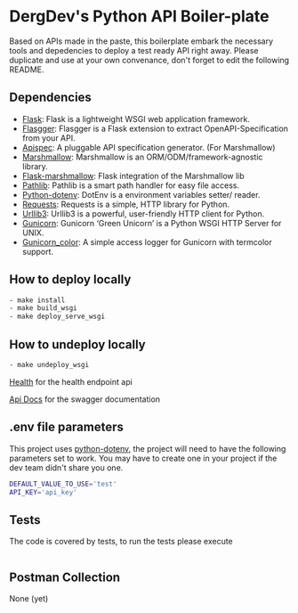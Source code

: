 # DergDev's Python API Boiler-plate

Based on APIs made in the paste, this boilerplate embark the necessary tools and depedencies to deploy a test ready API right away.
Please duplicate and use at your own convenance, don't forget to edit the following README.

## Dependencies

- [Flask](https://pypi.org/project/Flask/): Flask is a lightweight WSGI web application framework.
- [Flasgger](https://pypi.org/project/flasgger/): Flasgger is a Flask extension to extract OpenAPI-Specification from your API.
- [Apispec](https://pypi.org/project/apispec/): A pluggable API specification generator. (For Marshmallow)
- [Marshmallow](https://pypi.org/project/marshmallow/): Marshmallow is an ORM/ODM/framework-agnostic library.
- [Flask-marshmallow](https://pypi.org/project/flask-marshmallow/): Flask integration of the Marshmallow lib
- [Pathlib](https://pypi.org/project/pathlib/): Pathlib is a smart path handler for easy file access.
- [Python-dotenv](https://pypi.org/project/python-dotenv/): DotEnv is a environment variables setter/ reader.
- [Requests](https://pypi.org/project/requests/): Requests is a simple, HTTP library for Python.
- [Urllib3](https://pypi.org/project/urllib3/): Urllib3 is a powerful, user-friendly HTTP client for Python.
- [Gunicorn](https://pypi.org/project/gunicorn/): Gunicorn ‘Green Unicorn’ is a Python WSGI HTTP Server for UNIX.
- [Gunicorn_color](https://pypi.org/project/gunicorn_color/): A simple access logger for Gunicorn with termcolor support.

## How to deploy locally
```sh
- make install
- make build_wsgi
- make deploy_serve_wsgi
``` 

## How to undeploy locally
```sh
- make undeploy_wsgi
``` 

[Health](http://127.0.0.1:5000/) for the health endpoint api

[Api Docs](http://127.0.0.1:5000/apidocs) for the swagger documentation

## .env file parameters

This project uses [python-dotenv](https://pypi.org/project/python-dotenv/), the project will need to have the following
parameters set to work.
You may have to create one in your project if the dev team didn't share you one.

```sh
DEFAULT_VALUE_TO_USE='test'
API_KEY='api_key'
```

## Tests

The code is covered by tests, to run the tests please execute

``` sh

```

## Postman Collection

None (yet)

